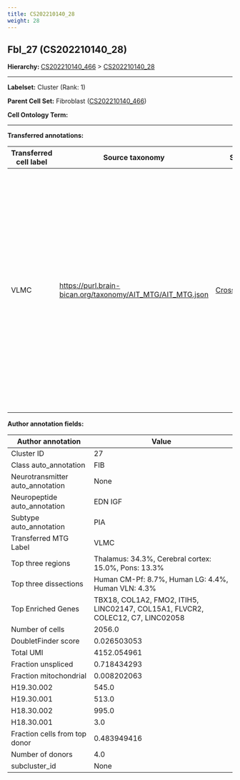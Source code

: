 ```yaml
---
title: CS202210140_28
weight: 28
---
```

## Fbl_27 (CS202210140_28)
<b>Hierarchy: </b>
[CS202210140_466](https://purl.brain-bican.org/taxonomy/CS202210140#CS202210140_466) >
[CS202210140_28](https://purl.brain-bican.org/taxonomy/CS202210140#CS202210140_28)

---


**Labelset:** Cluster (Rank: 1)

**Parent Cell Set:** Fibroblast ([CS202210140_466](https://purl.brain-bican.org/taxonomy/CS202210140#CS202210140_466))



**Cell Ontology Term:** 

[MARKER GENES.]: #


---

[TRANSFERRED ANNOTATIONS.]: #


**Transferred annotations:**

| Transferred cell label | Source taxonomy | Source node accession | Algorithm name | Comment |
|------------------------|-----------------|-----------------------|----------------|---------|
|VLMC|https://purl.brain-bican.org/taxonomy/AIT_MTG/AIT_MTG.json|[CrossArea_subclass:f6b98fd9f4](https://purl.brain-bican.org/taxonomy/AIT_MTG#CrossArea_subclass_f6b98fd9f4)||We performed PCA (50 components) on our full dataset, trained a random forest classifier (scikit-learn, class_ weight=‘balanced’, max_depth=50) on the MTG labels, and then predicted labels for all cells. We labeled each cluster with the mode of its constituent cells if two conditions were met: more than 0.8 of predicted labels matched the mode, and the mean probability of these pre- dictions was greater than 0.8.|

[AUTHOR ANNOTATION FIELDS.]: #


**Author annotation fields:**

| Author annotation | Value |
|-------------------|-------|
|Cluster ID|27|
|Class auto_annotation|FIB|
|Neurotransmitter auto_annotation|None|
|Neuropeptide auto_annotation|EDN IGF|
|Subtype auto_annotation|PIA|
|Transferred MTG Label|VLMC|
|Top three regions|Thalamus: 34.3%, Cerebral cortex: 15.0%, Pons: 13.3%|
|Top three dissections|Human CM-Pf: 8.7%, Human LG: 4.4%, Human VLN: 4.3%|
|Top Enriched Genes|TBX18, COL1A2, FMO2, ITIH5, LINC02147, COL15A1, FLVCR2, COLEC12, C7, LINC02058|
|Number of cells|2056.0|
|DoubletFinder score|0.026503053|
|Total UMI|4152.054961|
|Fraction unspliced|0.718434293|
|Fraction mitochondrial|0.008202063|
|H19.30.002|545.0|
|H19.30.001|513.0|
|H18.30.002|995.0|
|H18.30.001|3.0|
|Fraction cells from top donor|0.483949416|
|Number of donors|4.0|
|subcluster_id|None|
